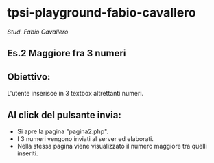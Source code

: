 # tpsi-playground-fabio-cavallero

_Stud. Fabio Cavallero_

## Es.2 Maggiore fra 3 numeri
## Obiettivo:
L'utente inserisce in 3 textbox altrettanti numeri.

## Al click del pulsante invia:
- Si apre la pagina "pagina2.php".
- I 3 numeri vengono inviati al server ed elaborati.
- Nella stessa pagina viene visualizzato il numero maggiore tra quelli inseriti.
